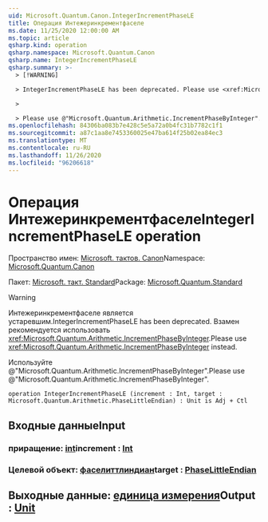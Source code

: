```yaml
---
uid: Microsoft.Quantum.Canon.IntegerIncrementPhaseLE
title: Операция Интежеринкрементфаселе
ms.date: 11/25/2020 12:00:00 AM
ms.topic: article
qsharp.kind: operation
qsharp.namespace: Microsoft.Quantum.Canon
qsharp.name: IntegerIncrementPhaseLE
qsharp.summary: >-
  > [!WARNING]

  > IntegerIncrementPhaseLE has been deprecated. Please use <xref:Microsoft.Quantum.Arithmetic.IncrementPhaseByInteger> instead.

  >

  > Please use @"Microsoft.Quantum.Arithmetic.IncrementPhaseByInteger".
ms.openlocfilehash: 84306ba083b7e428c5e5a72a0b4fc31b7782c1f1
ms.sourcegitcommit: a87c1aa8e7453360025e47ba614f25b02ea84ec3
ms.translationtype: MT
ms.contentlocale: ru-RU
ms.lasthandoff: 11/26/2020
ms.locfileid: "96206618"
---
```

# <a name="integerincrementphasele-operation"></a><span data-ttu-id="2a3b4-102">Операция Интежеринкрементфаселе</span><span class="sxs-lookup"><span data-stu-id="2a3b4-102">IntegerIncrementPhaseLE operation</span></span>

<span data-ttu-id="2a3b4-103">Пространство имен: [Microsoft. тактов. Canon](xref:Microsoft.Quantum.Canon)</span><span class="sxs-lookup"><span data-stu-id="2a3b4-103">Namespace: [Microsoft.Quantum.Canon](xref:Microsoft.Quantum.Canon)</span></span>

<span data-ttu-id="2a3b4-104">Пакет: [Microsoft. такт. Standard](https://nuget.org/packages/Microsoft.Quantum.Standard)</span><span class="sxs-lookup"><span data-stu-id="2a3b4-104">Package: [Microsoft.Quantum.Standard](https://nuget.org/packages/Microsoft.Quantum.Standard)</span></span>


> [!WARNING]
> <span data-ttu-id="2a3b4-105">Интежеринкрементфаселе является устаревшим.</span><span class="sxs-lookup"><span data-stu-id="2a3b4-105">IntegerIncrementPhaseLE has been deprecated.</span></span> <span data-ttu-id="2a3b4-106">Взамен рекомендуется использовать <xref:Microsoft.Quantum.Arithmetic.IncrementPhaseByInteger>.</span><span class="sxs-lookup"><span data-stu-id="2a3b4-106">Please use <xref:Microsoft.Quantum.Arithmetic.IncrementPhaseByInteger> instead.</span></span>
>
> <span data-ttu-id="2a3b4-107">Используйте @"Microsoft.Quantum.Arithmetic.IncrementPhaseByInteger".</span><span class="sxs-lookup"><span data-stu-id="2a3b4-107">Please use @"Microsoft.Quantum.Arithmetic.IncrementPhaseByInteger".</span></span>



```qsharp
operation IntegerIncrementPhaseLE (increment : Int, target : Microsoft.Quantum.Arithmetic.PhaseLittleEndian) : Unit is Adj + Ctl
```


## <a name="input"></a><span data-ttu-id="2a3b4-108">Входные данные</span><span class="sxs-lookup"><span data-stu-id="2a3b4-108">Input</span></span>

### <a name="increment--int"></a><span data-ttu-id="2a3b4-109">приращение: [int](xref:microsoft.quantum.lang-ref.int)</span><span class="sxs-lookup"><span data-stu-id="2a3b4-109">increment : [Int](xref:microsoft.quantum.lang-ref.int)</span></span>




### <a name="target--phaselittleendian"></a><span data-ttu-id="2a3b4-110">Целевой объект: [фаселиттлиндиан](xref:Microsoft.Quantum.Arithmetic.PhaseLittleEndian)</span><span class="sxs-lookup"><span data-stu-id="2a3b4-110">target : [PhaseLittleEndian](xref:Microsoft.Quantum.Arithmetic.PhaseLittleEndian)</span></span>





## <a name="output--unit"></a><span data-ttu-id="2a3b4-111">Выходные данные: [единица измерения](xref:microsoft.quantum.lang-ref.unit)</span><span class="sxs-lookup"><span data-stu-id="2a3b4-111">Output : [Unit](xref:microsoft.quantum.lang-ref.unit)</span></span>

